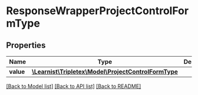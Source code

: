 # ResponseWrapperProjectControlFormType

## Properties
Name | Type | Description | Notes
------------ | ------------- | ------------- | -------------
**value** | [**\Learnist\Tripletex\Model\ProjectControlFormType**](ProjectControlFormType.md) |  | [optional] 

[[Back to Model list]](../../README.md#documentation-for-models) [[Back to API list]](../../README.md#documentation-for-api-endpoints) [[Back to README]](../../README.md)

